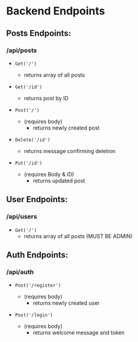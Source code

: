 # Backend Endpoints

## Posts Endpoints: 

### /api/posts

- `Get('/')` 
  - returns array of all posts

- `Get('/id')` 
  - returns post by ID

- `Post('/')` 
  - (requires body) 
    - returns newly created post

- `Delete('/id')` 
  - returns message confirming deletion

- `Put('/id')` 
  - (requires Body & ID)
    - returns updated post


## User Endpoints: 

### /api/users

- `Get('/')` 
  - returns array of all posts (MUST BE ADMIN)


## Auth Endpoints:

### /api/auth

- `Post('/register')` 
  - (requires body)
    - returns newly created user

- `Post('/login')`
  - (requires body)
    - returns welcome message and token